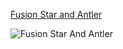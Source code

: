 [Fusion Star and Antler](https://github.com/Dev-Chaudhari/Interactive-tsParticle-SVG-PolygonMask/blob/main/TSParticles.mp4?raw=true)


![Fusion Star And Antler]()
